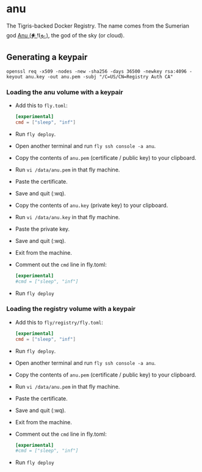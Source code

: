 # anu

The Tigris-backed Docker Registry. The name comes from the Sumerian god [Anu (𒀭𒀀𒉡)](https://en.wikipedia.org/wiki/Anu), the god of the sky (or cloud).

## Generating a keypair

```text
openssl req -x509 -nodes -new -sha256 -days 36500 -newkey rsa:4096 -keyout anu.key -out anu.pem -subj "/C=US/CN=Registry Auth CA"
```

### Loading the anu volume with a keypair

- Add this to `fly.toml`:

  ```toml
  [experimental]
  cmd = ["sleep", "inf"]
  ```

- Run `fly deploy`.
- Open another terminal and run `fly ssh console -a anu`.
- Copy the contents of `anu.pem` (certificate / public key) to your clipboard.
- Run `vi /data/anu.pem` in that fly machine.
- Paste the certificate.
- Save and quit (:wq).
- Copy the contents of `anu.key` (private key) to your clipboard.
- Run `vi /data/anu.key` in that fly machine.
- Paste the private key.
- Save and quit (:wq).
- Exit from the machine.
- Comment out the `cmd` line in fly.toml:

  ```toml
  [experimental]
  #cmd = ["sleep", "inf"]
  ```

- Run `fly deploy`

### Loading the registry volume with a keypair

- Add this to `fly/registry/fly.toml`:

  ```toml
  [experimental]
  cmd = ["sleep", "inf"]
  ```

- Run `fly deploy`.
- Open another terminal and run `fly ssh console -a anu`.
- Copy the contents of `anu.pem` (certificate / public key) to your clipboard.
- Run `vi /data/anu.pem` in that fly machine.
- Paste the certificate.
- Save and quit (:wq).
- Exit from the machine.
- Comment out the `cmd` line in fly.toml:

  ```toml
  [experimental]
  #cmd = ["sleep", "inf"]
  ```

- Run `fly deploy`
